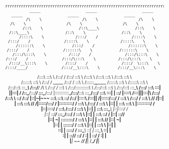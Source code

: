 <header>
	
    rrrrrrrrrrrrrrrrrrrrrrrrrrrrrrrrrrrrrrrrrrrrrrrrrrrrrrrrrrrrrrrrrrrrrrrrrrrrrrrrrrrrrrrrrrrrrrrrrrrrrrrr
          _____                    _____                    _____                    _____                    _____                    _____          
         /\    \                  /\    \                  /\    \                  /\    \                  /\    \                  /\    \         
        /::\    \                /::\____\                /::\    \                /::\____\                /::\    \                /::\    \        
       /::::\    \              /:::/    /               /::::\    \              /:::/    /               /::::\    \              /::::\    \       
      /::::::\    \            /:::/    /               /::::::\    \            /:::/    /               /::::::\    \            /::::::\    \      
     /:::/\:::\    \          /:::/    /               /:::/\:::\    \          /:::/    /               /:::/\:::\    \          /:::/\:::\    \     
    /:::/__\:::\    \        /:::/    /               /:::/  \:::\    \        /:::/____/               /:::/__\:::\    \        /:::/__\:::\    \    
   /::::\   \:::\    \      /:::/    /               /:::/    \:::\    \      /::::\    \              /::::\   \:::\    \      /::::\   \:::\    \   
  /::::::\   \:::\    \    /:::/    /      _____    /:::/    / \:::\    \    /::::::\____\________    /::::::\   \:::\    \    /::::::\   \:::\    \  
 /:::/\:::\   \:::\____\  /:::/____/      /\    \  /:::/    /   \:::\    \  /:::/\:::::::::::\    \  /:::/\:::\   \:::\    \  /:::/\:::\   \:::\____\ 
/:::/  \:::\   \:::|    ||:::|    /      /::\____\/:::/____/     \:::\____\/:::/  |:::::::::::\____\/:::/__\:::\   \:::\____\/:::/  \:::\   \:::|    |
\::/   |::::\  /:::|____||:::|____\     /:::/    /\:::\    \      \::/    /\::/   |::|~~~|~~~~~     \:::\   \:::\   \::/    /\::/   |::::\  /:::|____|
 \/____|:::::\/:::/    /  \:::\    \   /:::/    /  \:::\    \      \/____/  \/____|::|   |           \:::\   \:::\   \/____/  \/____|:::::\/:::/    / 
       |:::::::::/    /    \:::\    \ /:::/    /    \:::\    \                    |::|   |            \:::\   \:::\    \            |:::::::::/    /  
       |::|\::::/    /      \:::\    /:::/    /      \:::\    \                   |::|   |             \:::\   \:::\____\           |::|\::::/    /   
       |::| \::/____/        \:::\__/:::/    /        \:::\    \                  |::|   |              \:::\   \::/    /           |::| \::/____/    
       |::|  ~|               \::::::::/    /          \:::\    \                 |::|   |               \:::\   \/____/            |::|  ~|          
       |::|   |                \::::::/    /            \:::\    \                |::|   |                \:::\    \                |::|   |          
       \::|   |                 \::::/    /              \:::\____\               \::|   |                 \:::\____\               \::|   |          
        \:|   |                  \::/____/                \::/    /                \:|   |                  \::/    /                \:|   |          
         \|___|                   ~~                       \/____/                  \|___|                   \/____/                  \|___|          
                                                                                                                                                      


</header>
